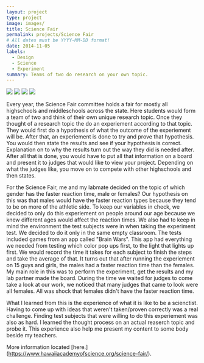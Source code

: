 ```yaml
---
layout: project
type: project
image: images/
title: Science Fair
permalink: projects/Science Fair
# All dates must be YYYY-MM-DD format!
date: 2014-11-05
labels:
  - Design
  - Science
  - Experiment
summary: Teams of two do research on your own topic. 
---
```


<div class="ui small rounded images">
  <img class="ui image" src="../images/micromouse-robot.png">
  <img class="ui image" src="../images/micromouse-robot-2.jpg">
  <img class="ui image" src="../images/micromouse.jpg">
  <img class="ui image" src="../images/micromouse-circuit.png">
</div>

Every year, the Science Fair committee holds a fair for mostly all highschools and middleschools across the state. Here students would form a team of two and think of their own unique research topic. Once they thought of a research topic the do an experiement according to that topic. They would first do a hypothesis of what the outcome of the experiement will be. After that, an experiement is done to try and prove that hypothesis. You would then state the results and see if your hypothesis is correct. Explanation on to why the results turn out the way they did is needed after. After all that is done, you would have to put all that information on a board and present it to judges that would like to view your project. Depending on what the judges like, you move on to compete with other highschools and then states. 

For the Science Fair, me and my labmate decided on the topic of which gender has the faster reaction time, male or females? Our hypothesis on this was that males would have the faster reaction types because they tend to be on more of the athletic side. To keep our variables in check, we decided to only do this experiement on people around our age because we knew different ages would affect the reaction times. We also had to keep in mind the environment the test subjects were in when taking the experiment test. We decided to do it only in the same empty classroom. The tests included games from an app called "Brain Wars". This app had everything we needed from testing which color pop ups first, to the light that lights up first. We would record the time it takes for each subject to finish the steps and take the average of that. It turns out that after running the experiement on 15 guys and girls, the males had a faster reaction time than the females. My main role in this was to perform the experiment, get the results and my lab partner made the board. During the time we waited for judges to come take a look at our work, we noticed that many judges that came to look were all females. All was shock that females didn't have the faster reaction time. 

What I learned from this is the experience of what it is like to be a scienctist. Having to come up with ideas that weren't taken/proven correctly was a real challenge. Finding test subjects that were willing to do this experiement was also as hard. I learned the thought process on an actual reaserch topic and probe it. This experience also help me present my content to some body beside my teachers. 

More information located [here.] (https://www.hawaiiacademyofscience.org/science-fair/). 
